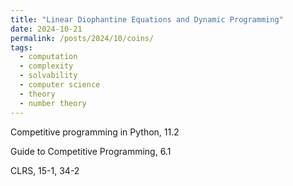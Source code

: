 ```yaml
---
title: "Linear Diophantine Equations and Dynamic Programming"
date: 2024-10-21
permalink: /posts/2024/10/coins/
tags:
  - computation
  - complexity
  - solvability
  - computer science
  - theory
  - number theory
---
```


Competitive programming in Python, 11.2

Guide to Competitive Programming, 6.1

CLRS, 15-1, 34-2

